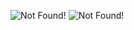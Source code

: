 ![Not Found!](https://github.com/osemrt/CS-Notes/blob/master/signal_and_systems/img/q1.png?raw=true)
![Not Found!](https://github.com/osemrt/CS-Notes/blob/master/signal_and_systems/img/q2.png?raw=true)
